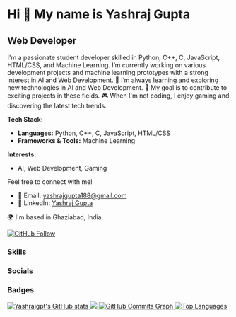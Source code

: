# Hi 👋 My name is Yashraj Gupta

## Web Developer

I'm a passionate student developer skilled in Python, C++, C, JavaScript, HTML/CSS, and Machine Learning. I’m currently working on various development projects and machine learning prototypes with a strong interest in AI and Web Development. 🌱 I’m always learning and exploring new technologies in AI and Web Development. 🚀 My goal is to contribute to exciting projects in these fields. 🎮 When I'm not coding, I enjoy gaming and discovering the latest tech trends.

**Tech Stack:**
- **Languages:** Python, C++, C, JavaScript, HTML/CSS
- **Frameworks & Tools:** Machine Learning

**Interests:**
- AI, Web Development, Gaming

Feel free to connect with me!
- 📧 Email: [yashrajgupta188@gmail.com](mailto:yashrajgupta188@gmail.com)
- 💼 LinkedIn: [Yashraj Gupta](https://www.linkedin.com/in/yash-raj-gupta001/)

🌍 I'm based in Ghaziabad, India.

[![GitHub Follow](https://img.shields.io/github/followers/Yashrajgpt?logo=github&style=for-the-badge&color=0891b2&labelColor=1c1917)](https://www.github.com/Yashrajgpt)

### Skills
<!-- Add skill icons here -->

### Socials
<!-- Add social icons here -->

### Badges
<a href="http://www.github.com/Yashrajgpt">
  <img src="https://github-readme-stats.vercel.app/api?username=Yashrajgpt&show_icons=true&hide=&count_private=true&title_color=0891b2&text_color=ffffff&icon_color=0891b2&bg_color=1c1917&hide_border=true&show_icons=true" alt="Yashrajgpt's GitHub stats" />
</a>
<a href="http://www.github.com/Yashrajgpt">
  <img src="https://github-readme-streak-stats.herokuapp.com/?user=Yashrajgpt&stroke=ffffff&background=1c1917&ring=0891b2&fire=0891b2&currStreakNum=ffffff&currStreakLabel=0891b2&sideNums=ffffff&sideLabels=ffffff&dates=ffffff&hide_border=true" />
</a>
<a href="http://www.github.com/Yashrajgpt">
  <img src="https://github-readme-activity-graph.cyclic.app/graph?username=Yashrajgpt&bg_color=1c1917&color=ffffff&line=0891b2&point=ffffff&area_color=1c1917&area=true&hide_border=true&custom_title=GitHub%20Commits%20Graph" alt="GitHub Commits Graph" />
</a>
<a href="https://github.com/Yashrajgpt" align="left">
  <img src="https://github-readme-stats.vercel.app/api/top-langs/?username=Yashrajgpt&langs_count=10&title_color=0891b2&text_color=ffffff&icon_color=0891b2&bg_color=1c1917&hide_border=true&locale=en&custom_title=Top%20%Languages" alt="Top Languages" />
</a>
